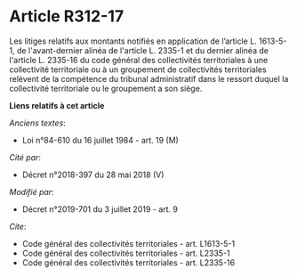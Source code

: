 # Article R312-17

Les litiges relatifs aux montants notifiés en application de l’article L. 1613-5-1, de l'avant-dernier alinéa de l'article L.
2335-1 et du dernier alinéa de l'article L. 2335-16 du code général des collectivités territoriales à une collectivité
territoriale ou à un groupement de collectivités territoriales relèvent de la compétence du tribunal administratif dans le
ressort duquel la collectivité territoriale ou le groupement a son siège.

**Liens relatifs à cet article**

_Anciens textes_:

  - Loi n°84-610 du 16 juillet 1984 - art. 19 (M)

_Cité par_:

  - Décret n°2018-397 du 28 mai 2018 (V)

_Modifié par_:

  - Décret n°2019-701 du 3 juillet 2019 - art. 9

_Cite_:

  - Code général des collectivités territoriales - art. L1613-5-1
  - Code général des collectivités territoriales - art. L2335-1
  - Code général des collectivités territoriales - art. L2335-16
